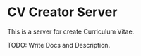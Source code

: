 # CV Creator Server

This is a server for create Curriculum Vitae.

TODO: Write Docs and Description.

